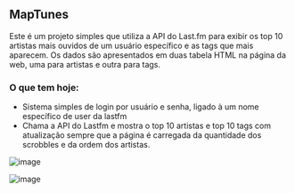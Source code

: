 ## MapTunes

Este é um projeto simples que utiliza a API do Last.fm para exibir os top 10 artistas mais ouvidos de um usuário específico e as tags que mais aparecem. Os dados são apresentados em duas tabela HTML na página da web, uma para artistas e outra para tags.

### O que tem hoje:
- Sistema simples de login por usuário e senha, ligado à um nome específico de user da lastfm  
- Chama a API do Lastfm e mostra o top 10 artistas e top 10 tags com atualização sempre que a página é carregada da quantidade dos scrobbles e da ordem dos artistas.

![image](https://github.com/tiago3186/MapTunes/assets/132753395/515ed9cb-4b05-495c-bb8b-c98c878d88bc)

![image](https://github.com/tiago3186/MapTunes/assets/132753395/8734401c-aa43-4044-9b83-e3dbb644b516)

